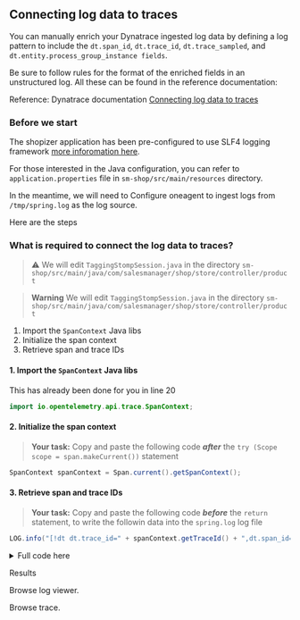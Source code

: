 ## Connecting log data to traces

You can manually enrich your Dynatrace ingested log data by defining a log pattern to include the `dt.span_id`, `dt.trace_id`, `dt.trace_sampled`, and `dt.entity.process_group_instance fields`.

Be sure to follow rules for the format of the enriched fields in an unstructured log. All these can be found in the reference documentation:

Reference: Dynatrace documentation [Connecting log data to traces](https://www.dynatrace.com/support/help/shortlink/log-monitoring-log-enrichment#opentelemetry-java)

### Before we start
The shopizer application has been pre-configured to use SLF4 logging framework [more inforomation here]().

For those interested in the Java configuration, you can refer to `application.properties` file in `sm-shop/src/main/resources` directory.

In the meantime, we will need to Configure oneagent to ingest logs from `/tmp/spring.log` as the log source.

Here are the steps

### What is required to connect the log data to traces?

>:warning: We will edit `TaggingStompSession.java` in the directory `sm-shop/src/main/java/com/salesmanager/shop/store/controller/product`

> **Warning** We will edit `TaggingStompSession.java` in the directory `sm-shop/src/main/java/com/salesmanager/shop/store/controller/product`

1. Import the `SpanContext` Java libs
1. Initialize the span context
1. Retrieve span and trace IDs

#### 1. Import the `SpanContext` Java libs

This has already been done for you in line 20

```java
import io.opentelemetry.api.trace.SpanContext;
```

#### 2. Initialize the span context

> **Your task:** Copy and paste the following code ***after*** the `try (Scope scope = span.makeCurrent())` statement

```java
SpanContext spanContext = Span.current().getSpanContext();
```

#### 3. Retrieve span and trace IDs

> **Your task:** Copy and paste the following code ***before*** the `return` statement, to write the followin data into the `spring.log` log file

```java
LOG.info("[!dt dt.trace_id=" + spanContext.getTraceId() + ",dt.span_id=" + spanContext.getSpanId() + "] sending message to " + headers.getDestination());
```

<details>
  <summary>Full code here</summary>
  
  ### Heading
  1. Foo
  2. Bar
     * Baz
     * Qux

  ### Some Code
  ```java
  try (Scope scope = span.makeCurrent()) {
	SpanContext spanContext = Span.current().getSpanContext();
	GlobalOpenTelemetry.getPropagators().getTextMapPropagator().inject(Context.current(), headers, this);
	LOG.info("[!dt dt.trace_id=" + spanContext.getTraceId() + ",dt.span_id=" + spanContext.getSpanId() + "] sending message to " + headers.getDestination());
	return session.send(headers, payload);
  } finally {
	span.end();
  }
  ```
</details>

Results

Browse log viewer.

Browse trace.